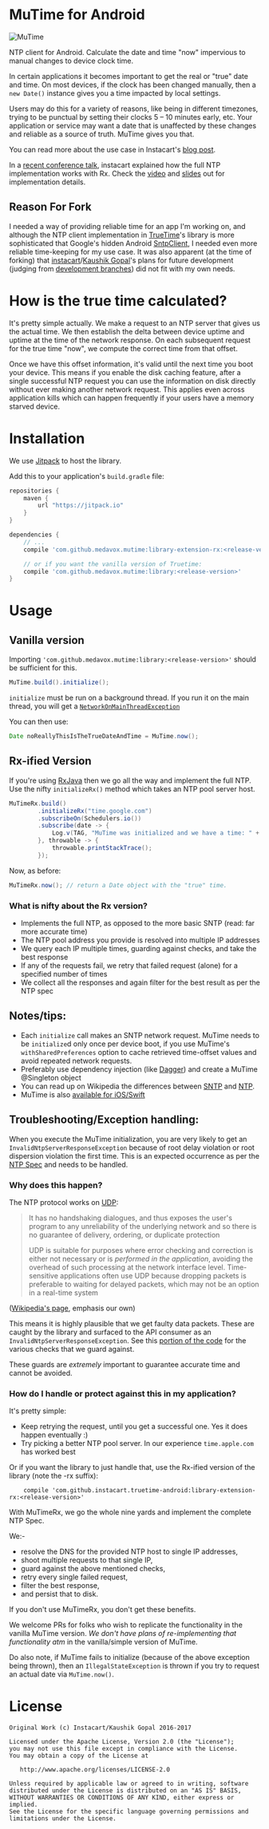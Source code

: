 # MuTime for Android

![MuTime](truetime.png "MuTime for Android")

NTP client for Android. Calculate the date and time "now" impervious to manual changes to device clock time.

In certain applications it becomes important to get the real or "true" date and time. On most devices, if the clock has been changed manually, then a `new Date()` instance gives you a time impacted by local settings.

Users may do this for a variety of reasons, like being in different timezones, trying to be punctual by setting their clocks 5 – 10 minutes early, etc. Your application or service may want a date that is unaffected by these changes and reliable as a source of truth. MuTime gives you that.

You can read more about the use case in Instacart's [blog post](https://tech.instacart.com/truetime/).

In a [recent conference talk](https://vimeo.com/190922794), instacart explained how the full NTP implementation works with Rx. Check the [video](https://vimeo.com/190922794) and [slides](https://speakerdeck.com/kaushikgopal/learning-rx-by-example-2?slide=31) out for implementation details.

## Reason For Fork

I needed a way of providing reliable time for an app I'm working on, and although the NTP client implementation in [TrueTime](https://github.com/instacart/truetime-android)'s library is more sophisticated that Google's hidden Android [SntpClient](http://grepcode.com/file/repository.grepcode.com/java/ext/com.google.android/android/4.1.1_r1/android/net/SntpClient.java/), I needed even more reliable time-keeping for my use case. It was also apparent (at the time of forking) that [instacart](https://github.com/instacart)/[Kaushik Gopal](https://github.com/kaushikgopal)'s plans for future development (judging from [development branches](https://github.com/instacart/truetime-android/tree/kg/fix/sync_to_atomic)) did not fit with my own needs.

# How is the true time calculated?

It's pretty simple actually. We make a request to an NTP server that gives us the actual time. We then establish the delta between device uptime and uptime at the time of the network response. On each subsequent request for the true time "now", we compute the correct time from that offset.

Once we have this offset information, it's valid until the next time you boot your device. This means if you enable the disk caching feature, after a single successful NTP request you can use the information on disk directly without ever making another network request. This applies even across application kills which can happen frequently if your users have a memory starved device.

# Installation

We use [Jitpack](https://jitpack.io) to host the library.

Add this to your application's `build.gradle` file:

```groovy
repositories {
    maven {
        url "https://jitpack.io"
    }
}

dependencies {
    // ...
    compile 'com.github.medavox.mutime:library-extension-rx:<release-version>'

    // or if you want the vanilla version of Truetime:
    compile 'com.github.medavox.mutime:library:<release-version>'
}
```

# Usage

## Vanilla version

Importing `'com.github.medavox.mutime:library:<release-version>'` should be sufficient for this.

```java
MuTime.build().initialize();
```

`initialize` must be run on a background thread. If you run it on the main thread, you will get a [`NetworkOnMainThreadException`](https://developer.android.com/reference/android/os/NetworkOnMainThreadException.html)

You can then use:

```java
Date noReallyThisIsTheTrueDateAndTime = MuTime.now();
```

## Rx-ified Version

If you're using [RxJava](https://github.com/ReactiveX/RxJava) then we go all the way and implement the full NTP. Use the nifty `initializeRx()` method which takes an NTP pool server host.

```java
MuTimeRx.build()
        .initializeRx("time.google.com")
        .subscribeOn(Schedulers.io())
        .subscribe(date -> {
            Log.v(TAG, "MuTime was initialized and we have a time: " + date);
        }, throwable -> {
            throwable.printStackTrace();
        });
```

Now, as before:

```java
MuTimeRx.now(); // return a Date object with the "true" time.
```

### What is nifty about the Rx version?

* Implements the full NTP, as opposed to the more basic SNTP (read: far more accurate time)
* The NTP pool address you provide is resolved into multiple IP addresses
* We query each IP multiple times, guarding against checks, and take the best response
* If any of the requests fail, we retry that failed request (alone) for a specified number of times
* We collect all the responses and again filter for the best result as per the NTP spec

## Notes/tips:

* Each `initialize` call makes an SNTP network request. MuTime needs to be `initialize`d only once per device boot, if you use MuTime's `withSharedPreferences` option to cache retrieved time-offset values and avoid repeated network requests.
* Preferably use dependency injection (like [Dagger](http://square.github.io/dagger/)) and create a MuTime @Singleton object
* You can read up on Wikipedia the differences between [SNTP](https://en.wikipedia.org/wiki/Network_Time_Protocol#SNTP) and [NTP](https://www.meinbergglobal.com/english/faq/faq_37.htm).
* MuTime is also [available for iOS/Swift](https://github.com/instacart/truetime.swift)

## Troubleshooting/Exception handling:

When you execute the MuTime initialization, you are very likely to get an `InvalidNtpServerResponseException` because of root delay violation or root dispersion violation the first time. This is an expected occurrence as per the [NTP Spec](https://tools.ietf.org/html/rfc5905) and needs to be handled.

### Why does this happen?

The NTP protocol works on [UDP](https://en.wikipedia.org/wiki/User_Datagram_Protocol): 

> It has no handshaking dialogues, and thus exposes the user's program to any unreliability of the underlying network and so there is no guarantee of delivery, ordering, or duplicate protection
>
> UDP is suitable for purposes where error checking and correction is either not necessary or is *performed in the application*, avoiding the overhead of such processing at the network interface level. Time-sensitive applications often use UDP because dropping packets is preferable to waiting for delayed packets, which may not be an option in a real-time system

([Wikipedia's page](https://en.wikipedia.org/wiki/User_Datagram_Protocol), emphasis our own)

This means it is highly plausible that we get faulty data packets. These are caught by the library and surfaced to the API consumer as an `InvalidNtpServerResponseException`. See this [portion of the code](https://github.com/medavox/truetime-android/blob/master/library/src/main/java/com/instacart/library/truetime/SntpClient.java#L141) for the various checks that we guard against.

These guards are *extremely* important to guarantee accurate time and cannot be avoided.


### How do I handle or protect against this in my application?

It's pretty simple:

* Keep retrying the request, until you get a successful one. Yes it does happen eventually :)
* Try picking a better NTP pool server. In our experience `time.apple.com` has worked best

Or if you want the library to just handle that, use the Rx-ified version of the library (note the -rx suffix):

```
    compile 'com.github.instacart.truetime-android:library-extension-rx:<release-version>'
```

With MuTimeRx, we go the whole nine yards and implement the complete NTP Spec.

We:-

* resolve the DNS for the provided NTP host to single IP addresses,
* shoot multiple requests to that single IP, 
* guard against the above mentioned checks,
* retry every single failed request,
* filter the best response,
* and persist that to disk.

If you don't use MuTimeRx, you don't get these benefits.

We welcome PRs for folks who wish to replicate the functionality in the vanilla MuTime version. _We don't have plans of re-implementing that functionality atm_ in the vanilla/simple version of MuTime.

Do also note, if MuTime fails to initialize (because of the above exception being thrown), then an `IllegalStateException` is thrown if you try to request an actual date via `MuTime.now()`.

# License

```
Original Work (c) Instacart/Kaushik Gopal 2016-2017

Licensed under the Apache License, Version 2.0 (the "License");
you may not use this file except in compliance with the License.
You may obtain a copy of the License at

   http://www.apache.org/licenses/LICENSE-2.0

Unless required by applicable law or agreed to in writing, software
distributed under the License is distributed on an "AS IS" BASIS,
WITHOUT WARRANTIES OR CONDITIONS OF ANY KIND, either express or implied.
See the License for the specific language governing permissions and
limitations under the License.
```
